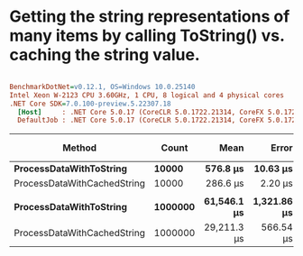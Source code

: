 # Getting the string representations of many items by calling ToString() vs. caching the string value.

``` ini

BenchmarkDotNet=v0.12.1, OS=Windows 10.0.25140
Intel Xeon W-2123 CPU 3.60GHz, 1 CPU, 8 logical and 4 physical cores
.NET Core SDK=7.0.100-preview.5.22307.18
  [Host]     : .NET Core 5.0.17 (CoreCLR 5.0.1722.21314, CoreFX 5.0.1722.21314), X64 RyuJIT
  DefaultJob : .NET Core 5.0.17 (CoreCLR 5.0.1722.21314, CoreFX 5.0.1722.21314), X64 RyuJIT


```
|                      Method |   Count |        Mean |       Error |      StdDev |      Median | Ratio | RatioSD |      Gen 0 | Gen 1 | Gen 2 |  Allocated |
|---------------------------- |-------- |------------:|------------:|------------:|------------:|------:|--------:|-----------:|------:|------:|-----------:|
|     **ProcessDataWithToString** |   **10000** |    **576.8 μs** |    **10.63 μs** |    **28.92 μs** |    **569.7 μs** |  **1.00** |    **0.00** |   **128.9063** |     **-** |     **-** |   **559749 B** |
| ProcessDataWithCachedString |   10000 |    286.6 μs |     2.20 μs |     1.72 μs |    286.9 μs |  0.51 |    0.02 |          - |     - |     - |          - |
|                             |         |             |             |             |             |       |         |            |       |       |            |
|     **ProcessDataWithToString** | **1000000** | **61,546.1 μs** | **1,321.86 μs** | **3,771.35 μs** | **60,456.0 μs** |  **1.00** |    **0.00** | **14625.0000** |     **-** |     **-** | **63207468 B** |
| ProcessDataWithCachedString | 1000000 | 29,211.3 μs |   566.54 μs | 1,541.31 μs | 28,706.4 μs |  0.48 |    0.03 |          - |     - |     - |          - |
